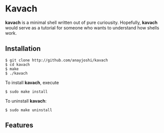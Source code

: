 # Kavach

**kavach** is a minimal shell written out of pure curiousity. Hopefully, **kavach** would serve as a tutorial for someone who wants to understand how shells work.

## Installation

```
$ git clone http://github.com/anayjoshi/kavach
$ cd kavach
$ make
$ ./kavach
```

To install **kavach**, execute

```
$ sudo make install
```

To uninstall **kavach**:

```
$ sudo make uninstall
```

## Features